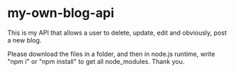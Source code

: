 # my-own-blog-api
This is my API that allows a user to delete, update, edit and obviously, post a new blog.  

Please download the files in a folder, and then in node.js runtime, write "npm i" or "npm install" to get all node_modules. Thank you.
